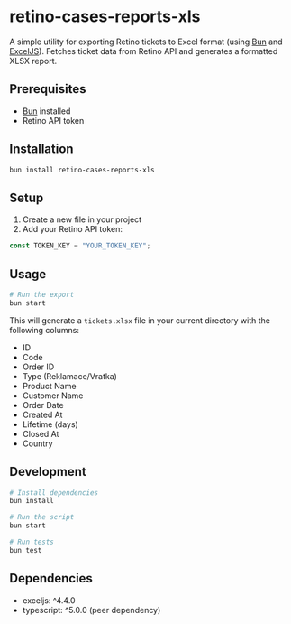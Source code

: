 # retino-cases-reports-xls

A simple utility for exporting Retino tickets to Excel format (using [Bun](https://bun.sh) and [ExcelJS](https://github.com/exceljs/exceljs)). Fetches ticket data from Retino API and generates a formatted XLSX report.

## Prerequisites

- [Bun](https://bun.sh) installed
- Retino API token

## Installation

```bash
bun install retino-cases-reports-xls
```

## Setup

1. Create a new file in your project
2. Add your Retino API token:

```typescript
const TOKEN_KEY = "YOUR_TOKEN_KEY";
```

## Usage

```bash
# Run the export
bun start
```

This will generate a `tickets.xlsx` file in your current directory with the following columns:

- ID
- Code
- Order ID
- Type (Reklamace/Vratka)
- Product Name
- Customer Name
- Order Date
- Created At
- Lifetime (days)
- Closed At
- Country

## Development

```bash
# Install dependencies
bun install

# Run the script
bun start

# Run tests
bun test
```

## Dependencies

- exceljs: ^4.4.0
- typescript: ^5.0.0 (peer dependency)
